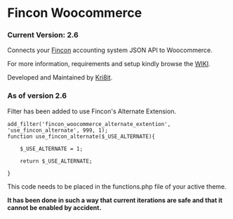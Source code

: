 # Fincon Woocommerce
### Current Version: 2.6
Connects your [Fincon](https://fincon.co.za/) accounting system JSON API to Woocommerce.

For more information, requirements and setup kindly browse the [WIKI](https://github.com/kri8itdigital/fincon-woocommerce-json/wiki).

Developed and Maintained by [Kri8it](https://kri8it.com/).


### As of version 2.6
Filter has been added to use Fincon's Alternate Extension. 
```
add_filter('fincon_woocommerce_alternate_extention', 'use_fincon_alternate', 999, 1);
function use_fincon_alternate($_USE_ALTERNATE){

	$_USE_ALTERNATE = 1;

	return $_USE_ALTERNATE;

}
```

This code needs to be placed in the functions.php file of your active theme.

**It has been done in such a way that current iterations are safe and that it cannot be enabled by accident.**